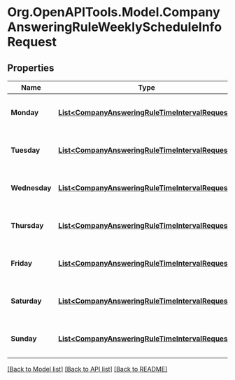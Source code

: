 
# Org.OpenAPITools.Model.CompanyAnsweringRuleWeeklyScheduleInfoRequest

## Properties

Name | Type | Description | Notes
------------ | ------------- | ------------- | -------------
**Monday** | [**List&lt;CompanyAnsweringRuleTimeIntervalRequest&gt;**](CompanyAnsweringRuleTimeIntervalRequest.md) | Time interval for a particular day | [optional] 
**Tuesday** | [**List&lt;CompanyAnsweringRuleTimeIntervalRequest&gt;**](CompanyAnsweringRuleTimeIntervalRequest.md) | Time interval for a particular day | [optional] 
**Wednesday** | [**List&lt;CompanyAnsweringRuleTimeIntervalRequest&gt;**](CompanyAnsweringRuleTimeIntervalRequest.md) | Time interval for a particular day | [optional] 
**Thursday** | [**List&lt;CompanyAnsweringRuleTimeIntervalRequest&gt;**](CompanyAnsweringRuleTimeIntervalRequest.md) | Time interval for a particular day | [optional] 
**Friday** | [**List&lt;CompanyAnsweringRuleTimeIntervalRequest&gt;**](CompanyAnsweringRuleTimeIntervalRequest.md) | Time interval for a particular day | [optional] 
**Saturday** | [**List&lt;CompanyAnsweringRuleTimeIntervalRequest&gt;**](CompanyAnsweringRuleTimeIntervalRequest.md) | Time interval for a particular day | [optional] 
**Sunday** | [**List&lt;CompanyAnsweringRuleTimeIntervalRequest&gt;**](CompanyAnsweringRuleTimeIntervalRequest.md) | Time interval for a particular day | [optional] 

[[Back to Model list]](../README.md#documentation-for-models)
[[Back to API list]](../README.md#documentation-for-api-endpoints)
[[Back to README]](../README.md)

